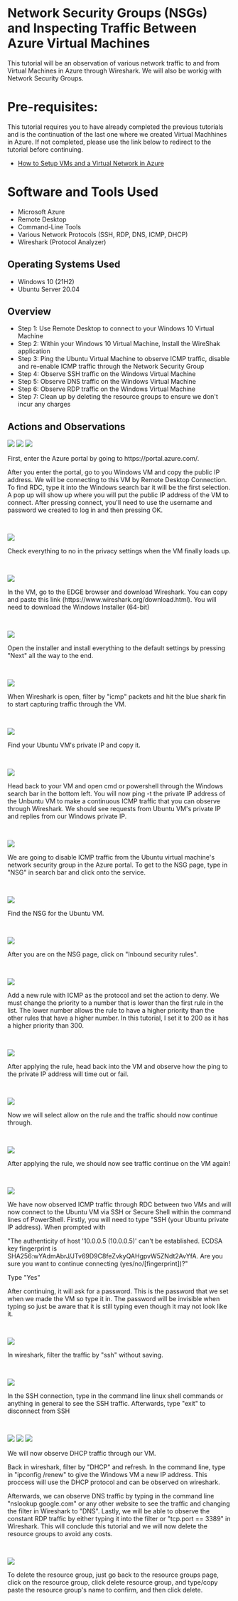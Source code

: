 

<h1>Network Security Groups (NSGs) and Inspecting Traffic Between Azure Virtual Machines</h1>
This tutorial will be an observation of various network traffic to and from Virtual Machines in Azure through Wireshark. We will also be workig with Network Security Groups.


<h1>Pre-requisites:</h1>
This tutorial requires you to have already completed the previous tutorials and is the continuation of the last one where we created Virtual Machhines in Azure. If not completed, please use the link below to redirect to the tutorial before continuing.

- [How to Setup VMs and a Virtual Network in Azure](https://github.com/bvongpradith/creating-azure-vm)<br />
<h1>Software and Tools Used</h1>

- Microsoft Azure
- Remote Desktop
- Command-Line Tools
- Various Network Protocols (SSH, RDP, DNS, ICMP, DHCP)
- Wireshark (Protocol Analyzer)

<h2>Operating Systems Used </h2>

- Windows 10 (21H2)
- Ubuntu Server 20.04

<h2>Overview</h2>

- Step 1: Use Remote Desktop to connect to your Windows 10 Virtual Machine
- Step 2: Within your Windows 10 Virtual Machine, Install the WireShak application
- Step 3: Ping the Ubuntu Virtual Machine to observe ICMP traffic, disable and re-enable ICMP traffic through the Network Security Group
- Step 4: Observe SSH traffic on the Windows Virtual Machine
- Step 5: Observe DNS traffic on the Windows Virtual Machine
- Step 6: Observe RDP traffic on the Windows Virtual Machine
- Step 7: Clean up by deleting the resource groups to ensure we don't incur any charges
<h2>Actions and Observations</h2>

<p>
<img src="https://i.imgur.com/zh6pL9D.png"/>
<img src="https://i.imgur.com/5jr5619.png"/>
<img src="https://i.imgur.com/MaPydFb.png"/>
</p>
<p>
First, enter the Azure portal by going to https://portal.azure.com/. 

After you enter the portal, go to you Windows VM and copy the public IP address. We will be connecting to this VM by Remote Desktop Connection. To find RDC, type it into the Windows search bar it will be the first selection. A pop up will show up where you will put the public IP address of the VM to connect. After pressing connect, you'll need to use the username and password we created to log in and then pressing OK.
</p>
<br />

<p>
<img src="https://i.imgur.com/"/>
</p>
<p>
Check everything to no in the privacy settings when the VM finally loads up.
</p>
<br />

<p>
<img src="https://i.imgur.com/"/>
</p>
<p>
In the VM, go to the EDGE browser and download Wireshark. You can copy and paste this link (https://www.wireshark.org/download.html). You will need to download the Windows Installer (64-bit)
</p>
<br />

<p>
<img src="https://i.imgur.com/"/>
</p>
<p>
Open the installer and install everything to the default settings by pressing "Next" all the way to the end.
</p>
<br />

<p>
<img src="https://i.imgur.com/"/>
</p>
<p>
When Wireshark is open, filter by "icmp" packets and hit the blue shark fin to start capturing traffic through the VM.
</p>
<br />

<p>
<img src="https://i.imgur.com/"/>
</p>
<p>
Find your Ubuntu VM's private IP and copy it.
</p>
<br />

<p>
<img src="https://i.imgur.com/"/>
</p>
<p>
Head back to your VM and open cmd or powershell through the Windows search bar in the bottom left. You will now ping -t the private IP address of the Unbuntu VM to make a continuous ICMP traffic that you can observe through Wireshark. We should see requests from Ubuntu VM's private IP and replies from our Windows private IP.
</p>
<br />

<p>
<img src="https://i.imgur.com/"/>
</p>
<p>
We are going to disable ICMP traffic from the Ubuntu virtual machine's network security group in the Azure portal. To get to the NSG page, type in "NSG" in search bar and click onto the service.
</p>
<br />

<p>
<img src="https://i.imgur.com/"/>
</p>
<p>
Find the NSG for the Ubuntu VM.
</p>
<br />

<p>
<img src="https://i.imgur.com/"/>
</p>
<p>
After you are on the NSG page, click on "Inbound security rules".
</p>
<br />

<p>
<img src="https://i.imgur.com/"/>
</p>
<p>
Add a new rule with ICMP as the protocol and set the action to deny. We must change the priority to a number that is lower than the first rule in the list. The lower number allows the rule to have a higher priority than the other rules that have a higher number. In this tutorial, I set it to 200 as it has a higher priority than 300.
</p>
<br />

<p>
<img src="https://i.imgur.com/.png"/>
</p>
<p>
After applying the rule, head back into the VM and observe how the ping to the private IP address will time out or fail.
</p>
<br />

<p>
<img src="https://i.imgur.com/"/>
</p>
<p>
Now we will select allow on the rule and the traffic should now continue through.
</p>
<br />

<p>
<img src="https://i.imgur.com/"/>
</p>
<p>
After applying the rule, we should now see traffic continue on the VM again!
</p>
<br />

<p>
<img src="https://i.imgur.com/"/>
</p>
<p>
We have now observed ICMP traffic through RDC between two VMs and will now connect to the Ubuntu VM via SSH or Secure Shell within the command lines of PowerShell. Firstly, you will need to type "SSH (your Ubuntu private IP address). When prompted with 
  
  "The authenticity of host '10.0.0.5 (10.0.0.5)' can't be established.
ECDSA key fingerprint is SHA256:wYAdmAbrJ/JTv69D9C8feZvkyQAHgpvW5ZNdt2AvYfA.
Are you sure you want to continue connecting (yes/no/[fingerprint])?"
 
  Type "Yes"

  After continuing, it will ask for a password. This is the password that we set when we made the VM so type it in. The password will be invisible when typing so just be aware that it is still typing even though it may not look like it.
</p>
<br />

<p>
<img src="https://i.imgur.com/"/>
</p>
<p>
In wireshark, filter the traffic by "ssh" without saving.
</p>
<br />

<p>
<img src="https://i.imgur.com/"/>
</p>
<p>
In the SSH connection, type in the command line linux shell commands or anything in general to see the SSH traffic. Afterwards, type "exit" to disconnect from SSH
</p>
<br />

<p>
<img src="https://i.imgur.com/wRHQB9w.png"/>
<img src="https://i.imgur.com/NFOD1JZ.png"/>
<img src="https://i.imgur.com/rjfTLR5.png"/>
</p>
<p>
 
We will now observe DHCP traffic through our VM.
  
Back in wireshark, filter by "DHCP" and refresh. In the command line, type in "ipconfig /renew" to give the Windows VM a new IP address. This proccess will use the DHCP protocol and can be observed on wireshark.
  
Afterwards, we can observe DNS traffic by typing in the command line "nslookup google.com" or any other website to see the traffic and changing the filter in Wireshark to "DNS". Lastly, we will be able to observe the constant RDP traffic by either typing it into the filter or "tcp.port == 3389" in Wireshark. This will conclude this tutorial and we will now delete the resource groups to avoid any costs.
</p>
<br />

<p>
<img src="https://i.imgur.com/TZXjAuP.png"/>
</p>
<p>
To delete the resource group, just go back to the resource groups page, click on the resource group, click delete resource group, and type/copy paste the resource group's name to confirm, and then click delete.
